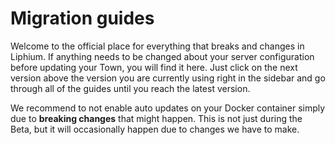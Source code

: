# Migration guides

Welcome to the official place for everything that breaks and changes in Liphium. If anything needs to be changed about your server configuration before updating your Town, you will find it here. Just click on the next version above the version you are currently using right in the sidebar and go through all of the guides until you reach the latest version.

We recommend to not enable auto updates on your Docker container simply due to **breaking changes** that might happen. This is not just during the Beta, but it will occasionally happen due to changes we have to make.
